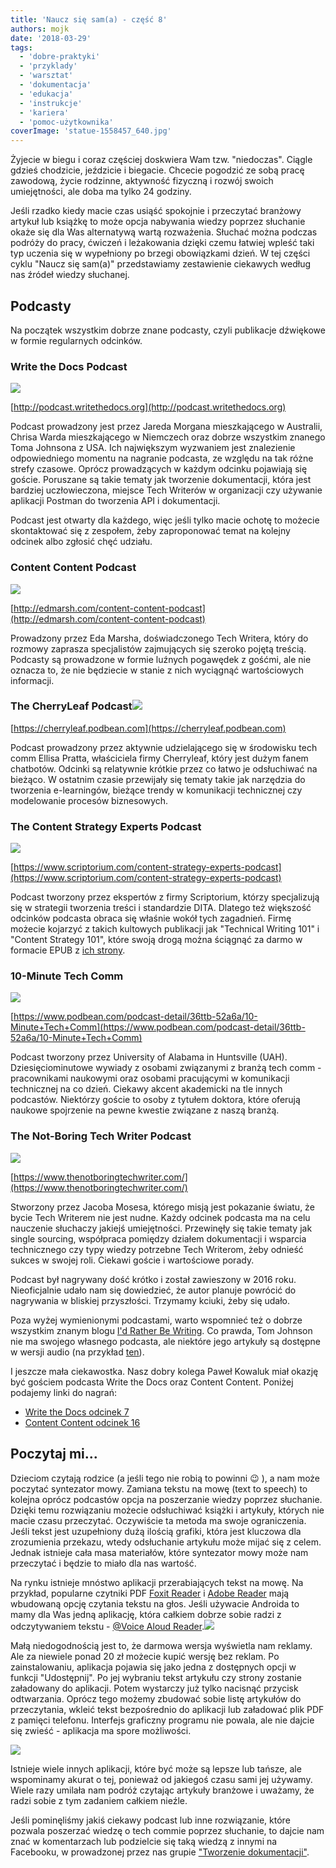 ```yaml
---
title: 'Naucz się sam(a) - część 8'
authors: mojk
date: '2018-03-29'
tags:
  - 'dobre-praktyki'
  - 'przyklady'
  - 'warsztat'
  - 'dokumentacja'
  - 'edukacja'
  - 'instrukcje'
  - 'kariera'
  - 'pomoc-użytkownika'
coverImage: 'statue-1558457_640.jpg'
---
```


Żyjecie w biegu i coraz częściej doskwiera Wam tzw. "niedoczas". Ciągle gdzieś
chodzicie, jeździcie i biegacie. Chcecie pogodzić ze sobą pracę zawodową, życie
rodzinne, aktywność fizyczną i rozwój swoich umiejętności, ale doba ma tylko 24
godziny.

<!--truncate-->

Jeśli rzadko kiedy macie czas usiąść spokojnie i przeczytać branżowy artykuł lub
książkę to może opcja nabywania wiedzy poprzez słuchanie okaże się dla Was
alternatywą wartą rozważenia. Słuchać można podczas podróży do pracy, ćwiczeń i
leżakowania dzięki czemu łatwiej wpleść taki typ uczenia się w wypełniony po
brzegi obowiązkami dzień. W tej części cyklu "Naucz się sam(a)" przedstawiamy
zestawienie ciekawych według nas źródeł wiedzy słuchanej.

## Podcasty

Na początek wszystkim dobrze znane podcasty, czyli publikacje dźwiękowe w formie
regularnych odcinków.

### Write the Docs Podcast

![](images/sticker-wtd-colors-e1463047950528.png)

[http://podcast.writethedocs.org](http://podcast.writethedocs.org)

Podcast prowadzony jest przez Jareda Morgana mieszkającego w Australii, Chrisa
Warda mieszkającego w Niemczech oraz dobrze wszystkim znanego Toma Johnsona z
USA. Ich największym wyzwaniem jest znalezienie odpowiedniego momentu na
nagranie podcasta, ze względu na tak różne strefy czasowe. Oprócz prowadzących w
każdym odcinku pojawiają się goście. Poruszane są takie tematy jak tworzenie
dokumentacji, która jest bardziej uczłowieczona, miejsce Tech Writerów w
organizacji czy używanie aplikacji Postman do tworzenia API i dokumentacji.

Podcast jest otwarty dla każdego, więc jeśli tylko macie ochotę to możecie
skontaktować się z zespołem, żeby zaproponować temat na kolejny odcinek albo
zgłosić chęć udziału.

### Content Content Podcast

![](images/Complimentary_sandwich_featuring_Todd_DeLuca_Content_Content_episode_9-mp3-image-150x150.jpg)

[http://edmarsh.com/content-content-podcast](http://edmarsh.com/content-content-podcast)

Prowadzony przez Eda Marsha, doświadczonego Tech Writera, który do rozmowy
zaprasza specjalistów zajmujących się szeroko pojętą treścią. Podcasty są
prowadzone w formie luźnych pogawędek z gośćmi, ale nie oznacza to, że nie
będziecie w stanie z nich wyciągnąć wartościowych informacji.

### The CherryLeaf Podcast![](images/cherrysquare-150x150.jpg)

[https://cherryleaf.podbean.com](https://cherryleaf.podbean.com)

Podcast prowadzony przez aktywnie udzielającego się w środowisku tech comm
Ellisa Pratta, właściciela firmy Cherryleaf, który jest dużym fanem chatbotów.
Odcinki są relatywnie krótkie przez co łatwo je odsłuchiwać na bieżąco. W
ostatnim czasie przewijały się tematy takie jak narzędzia do tworzenia
e-learningów, bieżące trendy w komunikacji technicznej czy modelowanie procesów
biznesowych.

### The Content Strategy Experts Podcast

![](images/podcast_featured_image-150x150.png)

[https://www.scriptorium.com/content-strategy-experts-podcast](https://www.scriptorium.com/content-strategy-experts-podcast)

Podcast tworzony przez ekspertów z firmy Scriptorium, którzy specjalizują się w
strategii tworzenia treści i standardzie DITA. Dlatego też większość odcinków
podcasta obraca się właśnie wokół tych zagadnień. Firmę możecie kojarzyć z
takich kultowych publikacji jak "Technical Writing 101" i "Content Strategy
101", które swoją drogą można ściągnąć za darmo w formacie EPUB
z [ich strony](https://www.scriptorium.com/books/).

### 10-Minute Tech Comm

![](images/10minutetechcomm-150x150.png)

[https://www.podbean.com/podcast-detail/36ttb-52a6a/10-Minute+Tech+Comm](https://www.podbean.com/podcast-detail/36ttb-52a6a/10-Minute+Tech+Comm)

Podcast tworzony przez University of Alabama in Huntsville (UAH).
Dziesięciominutowe wywiady z osobami związanymi z branżą tech comm -
pracownikami naukowymi oraz osobami pracującymi w komunikacji technicznej na co
dzień. Ciekawy akcent akademicki na tle innych podcastów. Niektórzy goście to
osoby z tytułem doktora, które oferują naukowe spojrzenie na pewne kwestie
związane z naszą branżą.

### The Not-Boring Tech Writer Podcast

![](images/itunes-image1-150x150.jpg)

[https://www.thenotboringtechwriter.com/](https://www.thenotboringtechwriter.com/)

Stworzony przez Jacoba Mosesa, którego misją jest pokazanie światu, że bycie
Tech Writerem nie jest nudne. Każdy odcinek podcasta ma na celu nauczenie
słuchaczy jakiejś umiejętności. Przewinęły się takie tematy jak single sourcing,
współpraca pomiędzy działem dokumentacji i wsparcia technicznego czy typy wiedzy
potrzebne Tech Writerom, żeby odnieść sukces w swojej roli. Ciekawi goście i
wartościowe porady.

Podcast był nagrywany dość krótko i został zawieszony w 2016 roku. Nieoficjalnie
udało nam się dowiedzieć, że autor planuje powrócić do nagrywania w bliskiej
przyszłości. Trzymamy kciuki, żeby się udało.

Poza wyżej wymienionymi podcastami, warto wspomnieć też o dobrze wszystkim
znanym blogu [I'd Rather Be Writing](http://idratherbewriting.com/). Co prawda,
Tom Johnson nie ma swojego własnego podcasta, ale niektóre jego artykuły są
dostępne w wersji audio (na przykład
[ten](http://idratherbewriting.com/2017/12/01/how-to-become-a-voracious-reader/)).

I jeszcze mała ciekawostka. Nasz dobry kolega Paweł Kowaluk miał okazję być
gościem podcasta Write the Docs oraz Content Content. Poniżej podajemy linki do
nagrań:

- [Write the Docs odcinek 7](http://podcast.writethedocs.org/2017/07/03/episode-7-machine-automation-and-poland/)
- [Content Content odcinek 16](http://edmarsh.com/2017/06/27/like-thomas-pynchon-pawel-kowaluk-content-content-episode-16)

## Poczytaj mi...

Dzieciom czytają rodzice (a jeśli tego nie robią to powinni 😉 ), a nam może
poczytać syntezator mowy. Zamiana tekstu na mowę (text to speech) to kolejna
oprócz podcastów opcja na poszerzanie wiedzy poprzez słuchanie. Dzięki temu
rozwiązaniu możecie odsłuchiwać książki i artykuły, których nie macie czasu
przeczytać. Oczywiście ta metoda ma swoje ograniczenia. Jeśli tekst jest
uzupełniony dużą ilością grafiki, która jest kluczowa dla zrozumienia przekazu,
wtedy odsłuchanie artykułu może mijać się z celem. Jednak istnieje cała masa
materiałów, które syntezator mowy może nam przeczytać i będzie to miało dla nas
wartość.

Na rynku istnieje mnóstwo aplikacji przerabiających tekst na mowę. Na przykład,
popularne czytniki PDF [Foxit Reader](https://www.foxitsoftware.com/pdf-reader/)
i [Adobe Reader](https://acrobat.adobe.com/pl/pl/acrobat/pdf-reader.html) mają
wbudowaną opcję czytania tekstu na głos. Jeśli używacie Androida to mamy dla Was
jedną aplikację, która całkiem dobrze sobie radzi z odczytywaniem tekstu
- [@Voice Aloud Reader](https://play.google.com/store/apps/details?id=com.hyperionics.avar&hl=pl).![](images/unnamed-150x150.png)

Małą niedogodnością jest to, że darmowa wersja wyświetla nam reklamy. Ale za
niewiele ponad 20 zł możecie kupić wersję bez reklam. Po zainstalowaniu,
aplikacja pojawia się jako jedna z dostępnych opcji w funkcji "Udostępnij". Po
jej wybraniu tekst artykułu czy strony zostanie załadowany do aplikacji. Potem
wystarczy już tylko nacisnąć przycisk odtwarzania. Oprócz tego możemy zbudować
sobie listę artykułów do przeczytania, wkleić tekst bezpośrednio do aplikacji
lub załadować plik PDF z pamięci telefonu. Interfejs graficzny programu nie
powala, ale nie dajcie się zwieść - aplikacja ma spore możliwości.

![](images/Screenshot_20180324-182341-169x300.png)

Istnieje wiele innych aplikacji, które być może są lepsze lub tańsze, ale
wspominamy akurat o tej, ponieważ od jakiegoś czasu sami jej używamy. Wiele razy
umilała nam podróż czytając artykuły branżowe i uważamy, że radzi sobie z tym
zadaniem całkiem nieźle.

Jeśli pominęliśmy jakiś ciekawy podcast lub inne rozwiązanie, które pozwala
poszerzać wiedzę o tech commie poprzez słuchanie, to dajcie nam znać w
komentarzach lub podzielcie się taką wiedzą z innymi na Facebooku, w prowadzonej
przez nas grupie
["Tworzenie dokumentacji"](https://web.facebook.com/groups/342747819400007/).
